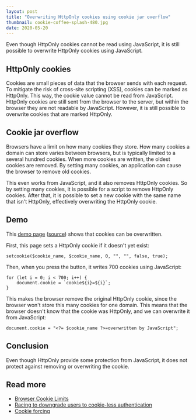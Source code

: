 ```yaml
---
layout: post
title: "Overwriting HttpOnly cookies using cookie jar overflow"
thumbnail: cookie-coffee-splash-480.jpg
date: 2020-05-20
---
```


Even though HttpOnly cookies cannot be read using JavaScript, it is still possible to overwrite HttpOnly cookies using JavaScript.

<!-- photo source: https://pixabay.com/nl/photos/koffie-cup-splash-vloeistof-1973549/ -->

## HttpOnly cookies

Cookies are small pieces of data that the browser sends with each request. To mitigate the risk of cross-site scripting (XSS), cookies can be marked as HttpOnly. This way, the cookie value cannot be read from JavaScript. HttpOnly cookies are still sent from the browser to the server, but within the browser they are not readable by JavaScript. However, it is still possible to overwrite cookies that are marked HttpOnly.

## Cookie jar overflow

Browsers have a limit on how many cookies they store. How many cookies a domain can store varies between browsers, but is typically limited to a several hundred cookies. When more cookies are written, the oldest cookies are removed. By setting many cookies, an application can cause the browser to remove old cookies.

This even works from JavaScript, and it also removes HttpOnly cookies. So by setting many cookies, it is possible for a script to remove HttpOnly cookies. After that, it is possible to set a new cookie with the same name that isn't HttpOnly, effectively overwriting the HttpOnly cookie.

## Demo

This [demo page](http://demo.sjoerdlangkemper.nl/cookie.php) ([source](https://github.com/Sjord/Sjord.github.io/blob/master/_demo/cookie.php)) shows that cookies can be overwritten. 

First, this page sets a HttpOnly cookie if it doesn't yet exist:

    setcookie($cookie_name, $cookie_name, 0, "", "", false, true);

Then, when you press the button, it writes 700 cookies using JavaScript:

    for (let i = 0; i < 700; i++) {
        document.cookie = `cookie${i}=${i}`;
    }

This makes the browser remove the original HttpOnly cookie, since the browser won't store this many cookies for one domain. This means that the browser doesn't know that the cookie was HttpOnly, and we can overwrite it from JavaScript:

    document.cookie = "<?= $cookie_name ?>=overwritten by JavaScript";

## Conclusion

Even though HttpOnly provide some protection from JavaScript, it does not protect against removing or overwriting the cookie.

## Read more

* [Browser Cookie Limits](http://browsercookielimits.squawky.net/)
* [Racing to downgrade users to cookie-less authentication](https://kuza55.blogspot.com/2008/02/racing-to-downgrade-users-to-cookie.html)
* [Cookie forcing](https://scarybeastsecurity.blogspot.com/2008/11/cookie-forcing.html)
